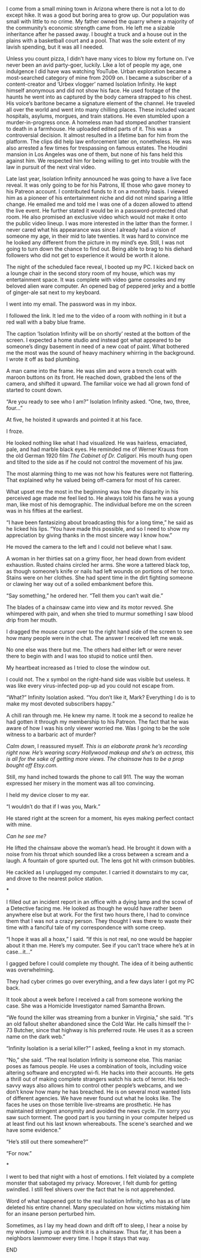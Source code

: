 I come from a small mining town in Arizona where there is not a lot to do except hike. It was a good but boring area to grow up. Our population was small with little to no crime. My father owned the quarry where a majority of the community’s economic strength came from. He left me a sizable inheritance after he passed away. I bought a truck and a house out in the plains with a basketball court and a pool. That was the sole extent of my lavish spending, but it was all I needed.

Unless you count pizza, I didn’t have many vices to blow my fortune on. I’ve never been an avid party-goer, luckily. Like a lot of people my age, one indulgence I did have was watching YouTube. Urban exploration became a most-searched category of mine from 2009 on. I became a subscriber of a content-creator and ‘Urbex vlogger’ named Isolation Infinity. He kept himself anonymous and did not show his face. He used footage of the haunts he went into as captured by the body camera strapped to his chest. His voice’s baritone became a signature element of the channel. He traveled all over the world and went into many chilling places. These included vacant hospitals, asylums, morgues, and train stations. He even stumbled upon a murder-in-progress once. A homeless man had stomped another transient to death in a farmhouse. He uploaded edited parts of it. This was a controversial decision. It almost resulted in a lifetime ban for him from the platform. The clips did help law enforcement later on, nonetheless. He was also arrested a few times for trespassing on famous estates. The Houdini mansion in Los Angeles was one of them, but none of his fans held this against him. We respected him for being willing to get into trouble with the law in pursuit of the next viral video.   

Late last year, Isolation Infinity announced he was going to have a live face reveal. It was only going to be for his Patrons, IE those who gave money to his Patreon account. I contributed funds to it on a monthly basis. I viewed him as a pioneer of his entertainment niche and did not mind sparing a little change. He emailed me and told me I was one of a dozen allowed to attend the live event. He further stated it would be in a password-protected chat room. He also promised an exclusive video which would not make it onto the public video lineup. I was more interested in the latter than the former. I never cared what his appearance was since I already had a vision of someone my age, in their mid to late twenties. It was hard to convince me he looked any different from the picture in my mind’s eye. Still, I was not going to turn down the chance to find out. Being able to brag to his diehard followers who did not get to experience it would be worth it alone.  

The night of the scheduled face reveal, I booted up my PC. I kicked back on a lounge chair in the second story room of my house, which was my entertainment space. It was complete with video game consoles and my beloved alien ware computer. An opened bag of peppered jerky and a bottle of ginger-ale sat next to my keyboard. 

I went into my email. The password was in my inbox. 

I followed the link. It led me to the video of a room with nothing in it but a red wall with a baby blue frame. 

The caption ‘Isolation Infinity will be on shortly’ rested at the bottom of the screen. I expected a home studio and instead got what appeared to be someone’s dingy basement in need of a new coat of paint. What bothered me the most was the sound of heavy machinery whirring in the background. I wrote it off as bad plumbing.

A man came into the frame. He was slim and wore a trench coat with maroon buttons on its front. He reached down, grabbed the lens of the camera, and shifted it upward. The familiar voice we had all grown fond of started to count down. 

“Are you ready to see who I am?” Isolation Infinity asked. “One, two, three, four…”

At five, he hoisted it upwards and pointed it at his face. 

I froze. 

He looked nothing like what I had visualized. He was hairless, emaciated, pale, and had marble black eyes. He reminded me of Werner Krauss from the old German 1920 film *The Cabinet of Dr. Caligari*. His mouth hung open and tilted to the side as if he could not control the movement of his jaw. 

The most alarming thing to me was not how his features were not flattering. That explained why he valued being off-camera for most of his career. 

What upset me the most in the beginning was how the disparity in his perceived age made me feel lied to. He always told his fans he was a young man, like most of his demographic. The individual before me on the screen was in his fifties at the earliest.

“I have been fantasizing about broadcasting this for a long time,” he said as he licked his lips. “You have made this possible, and so I need to show my appreciation by giving thanks in the most sincere way I know how.” 

He moved the camera to the left and I could not believe what I saw. 

A woman in her thirties sat on a grimy floor, her head down from evident exhaustion. Rusted chains circled her arms. She wore a tattered black top, as though someone’s knife or nails had left wounds on portions of her torso. Stains were on her clothes. She had spent time in the dirt fighting someone or clawing her way out of a soiled embankment before this.

“Say something,” he ordered her. “Tell them you can’t wait die.”

The blades of a chainsaw came into view and its motor revved. She whimpered with pain, and when she tried to murmur something I saw blood drip from her mouth. 

I dragged the mouse cursor over to the right hand side of the screen to see how many people were in the chat. The answer I received left me weak. 

No one else was there but me. The others had either left or were never there to begin with and I was too stupid to notice until then.

My heartbeat increased as I tried to close the window out.

I could not. The x symbol on the right-hand side was visible but useless. It was like every virus-infected pop-up ad you could not escape from.

“What?” Infinity Isolation asked. “You don’t like it, Mark? Everything I do is to make my most devoted subscribers happy.”

A chill ran through me. He knew my name. It took me a second to realize he had gotten it through my membership to his Patreon. The fact that he was aware of how I was his only viewer worried me. Was I going to be the sole witness to a barbaric act of murder?

*Calm down*, I reassured myself. *This is an elaborate prank he’s recording right now. He’s wearing scary Hollywood makeup and she’s an actress, this is all for the sake of getting more views. The chainsaw has to be a prop bought off Etsy.com.*

Still, my hand inched towards the phone to call 911. The way the woman expressed her misery in the moment was all too convincing. 

I held my device closer to my ear. 

“I wouldn’t do that if I was you, Mark.”

He stared right at the screen for a moment, his eyes making perfect contact with mine. 

*Can he see me?*

He lifted the chainsaw above the woman’s head. He brought it down with a noise from his throat which sounded like a cross between a scream and a laugh. A fountain of gore spurted out. The lens got hit with crimson bubbles. 

He cackled as I unplugged my computer. I carried it downstairs to my car, and drove to the nearest police station.

\*

I filled out an incident report in an office with a dying lamp and the scowl of a Detective facing me. He looked as though he would have rather been anywhere else but at work. For the first two hours there, I had to convince them that I was not a crazy person. They thought I was there to waste their time with a fanciful tale of my correspondence with some creep. 

“I hope it was all a hoax,” I said. “If this is not real, no one would be happier about it than me. Here’s my computer. See if you can’t trace where he’s at in case…it…”

I gagged before I could complete my thought. The idea of it being authentic was overwhelming. 

They had cyber crimes go over everything, and a few days later I got my PC back. 

It took about a week before I received a call from someone working the case. She was a Homicide Investigator named Samantha Brown.

“We found the killer was streaming from a bunker in Virginia," she said. "It's an old fallout shelter abandoned since the Cold War. He calls himself the I-73 Butcher, since that highway is his preferred route. He uses it as a screen name on the dark web.”

“Infinity Isolation is a serial killer?” I asked, feeling a knot in my stomach.

“No,” she said. “The real Isolation Infinity is someone else. This maniac poses as famous people. He uses a combination of tools, including voice altering software and encrypted wi-fi. He hacks into their accounts. He gets a thrill out of making complete strangers watch his acts of terror. His tech-savvy ways also allows him to control other people’s webcams, and we don’t know how many he has breached. He is on several most wanted lists of different agencies. We have never found out what he looks like. The faces he uses on those terrible live-streams are prosthetic. He has maintained stringent anonymity and avoided the news cycle. I’m sorry you saw such torment. The good part is you turning in your computer helped us at least find out his last known whereabouts. The scene's searched and we have some evidence.”

“He’s still out there somewhere?”

“For now.” 

\*

I went to bed that night with a host of emotions. I felt violated by a complete monster that sabotaged my privacy. Moreover, I felt dumb for getting swindled. I still feel shivers over the fact that he is not apprehended.

Word of what happened got to the real Isolation Infinity, who has as of late deleted his entire channel. Many speculated on how victims mistaking him for an insane person perturbed him.

Sometimes, as I lay my head down and drift off to sleep, I hear a noise by my window. I jump up and think it is a chainsaw. Thus far, it has been a neighbors lawnmower every time. I hope it stays that way. 

END